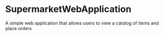 # SupermarketWebApplication
A simple web application that allows users to view a catalog of items and place orders
